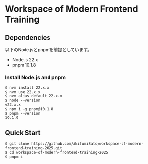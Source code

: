 # Workspace of Modern Frontend Training

## Dependencies

以下のNode.jsとpnpmを前提としています。

- Node.js 22.x
- pnpm 10.1.8

### Install Node.js and pnpm

```shell-session
$ nvm install 22.x.x
$ nvm use 22.x.x
$ nvm alias default 22.x.x
$ node --version
v22.x.x
$ npm i -g pnpm@10.1.8
$ pnpm --version
10.1.8
```

## Quick Start

```shell-session
$ git clone https://github.com/AkifumiSato/workspace-of-modern-frontend-training-2025.git
$ cd workspace-of-modern-frontend-training-2025
$ pnpm i
```
